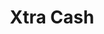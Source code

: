 ---
title: Xtra Cash
slug: xtra-cash
updated-on: '2024-05-30T13:44:31.749Z'
created-on: '2024-05-30T13:41:46.671Z'
published-on: '2024-05-30T13:54:32.469Z'
f_city-state-2:
- cms/city/london-ky.md
- cms/city/hammond-la.md
- cms/city/benton-harbor-mi.md
- cms/city/boston-ma.md
f_locations:
- cms/payday-loan/xtra-cash-28921.md
- cms/payday-loan/xtra-cash-28922.md
- cms/payday-loan/xtra-cash-28923.md
- cms/payday-loan/xtra-cash-28924.md
- cms/payday-loan/xtra-cash-28925.md
f_states:
- cms/state/kentucky.md
- cms/state/louisiana.md
- cms/state/michigan.md
- cms/state/massachusetts.md
layout: '[company].html'
tags: company
---